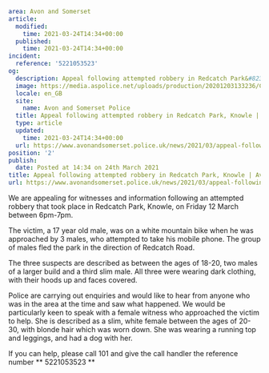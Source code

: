 ```yaml
area: Avon and Somerset
article:
  modified:
    time: 2021-03-24T14:34+00:00
  published:
    time: 2021-03-24T14:34+00:00
incident:
  reference: '5221053523'
og:
  description: Appeal following attempted robbery in Redcatch Park&#8230;
  image: https://media.aspolice.net/uploads/production/20201203133236/Can-you-help-hat.jpg
  locale: en_GB
  site:
    name: Avon and Somerset Police
  title: Appeal following attempted robbery in Redcatch Park, Knowle | Avon and Somerset Police
  type: article
  updated:
    time: 2021-03-24T14:34+00:00
  url: https://www.avonandsomerset.police.uk/news/2021/03/appeal-following-attempted-robbery-in-redcatch-park-knowle/
position: '2'
publish:
  date: Posted at 14:34 on 24th March 2021
title: Appeal following attempted robbery in Redcatch Park, Knowle | Avon and Somerset Police
url: https://www.avonandsomerset.police.uk/news/2021/03/appeal-following-attempted-robbery-in-redcatch-park-knowle/
```

We are appealing for witnesses and information following an attempted robbery that took place in Redcatch Park, Knowle, on Friday 12 March between 6pm-7pm.

The victim, a 17 year old male, was on a white mountain bike when he was approached by 3 males, who attempted to take his mobile phone. The group of males fled the park in the direction of Redcatch Road.

The three suspects are described as between the ages of 18-20, two males of a larger build and a third slim male. All three were wearing dark clothing, with their hoods up and faces covered.

Police are carrying out enquiries and would like to hear from anyone who was in the area at the time and saw what happened. We would be particularly keen to speak with a female witness who approached the victim to help. She is described as a slim, white female between the ages of 20-30, with blonde hair which was worn down. She was wearing a running top and leggings, and had a dog with her.

If you can help, please call 101 and give the call handler the reference number ** 5221053523 **
